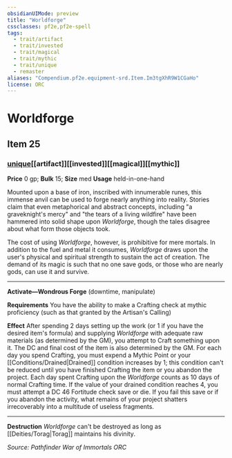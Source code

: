 ```yaml
---
obsidianUIMode: preview
title: "Worldforge"
cssclasses: pf2e,pf2e-spell
tags:
  - trait/artifact
  - trait/invested
  - trait/magical
  - trait/mythic
  - trait/unique
  - remaster
aliases: "Compendium.pf2e.equipment-srd.Item.Im3tgXhR9W1CGaHo"
license: ORC
---
```

# Worldforge
## Item 25
### [unique](unique "Unique Rarity Trait")[[artifact]][[invested]][[magical]][[mythic]]


**Price** 0 gp; 
**Bulk** 15; **Size** med
**Usage** held-in-one-hand

Mounted upon a base of iron, inscribed with innumerable runes, this immense anvil can be used to forge nearly anything into reality. Stories claim that even metaphorical and abstract concepts, including "a graveknight's mercy" and "the tears of a living wildfire" have been hammered into solid shape upon _Worldforge_, though the tales disagree about what form those objects took.

The cost of using _Worldforge_, however, is prohibitive for mere mortals. In addition to the fuel and metal it consumes, _Worldforge_ draws upon the user's physical and spiritual strength to sustain the act of creation. The demand of its magic is such that no one save gods, or those who are nearly gods, can use it and survive.

* * *

**Activate—Wondrous Forge** (downtime, manipulate)

**Requirements** You have the ability to make a Crafting check at mythic proficiency (such as that granted by the Artisan's Calling)

**Effect** After spending 2 days setting up the work (or 1 if you have the desired item's formula) and supplying _Worldforge_ with adequate raw materials (as determined by the GM), you attempt to Craft something upon it. The DC and final cost of the item is also determined by the GM. For each day you spend Crafting, you must expend a Mythic Point or your [[Conditions/Drained|Drained]] condition increases by 1; this condition can't be reduced until you have finished Crafting the item or you abandon the project. Each day spent Crafting upon the _Worldforge_ counts as 10 days of normal Crafting time. If the value of your drained condition reaches 4, you must attempt a DC 46 Fortitude check save or die. If you fail this save or if you abandon the activity, what remains of your project shatters irrecoverably into a multitude of useless fragments.

* * *

**Destruction** _Worldforge_ can't be destroyed as long as [[Deities/Torag|Torag]] maintains his divinity.

*Source: Pathfinder War of Immortals*
*ORC*